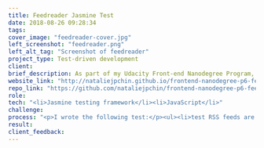 ```yaml
---
title: Feedreader Jasmine Test
date: 2018-08-26 09:28:34
tags:
cover_image: "feedreader-cover.jpg"
left_screenshot: "feedreader.png"
left_alt_tag: "Screenshot of feedreader"
project_type: Test-driven development
client:
brief_description: As part of my Udacity Front-end Nanodegree Program, I was given a web-based application that reads RSS feeds from various sources. I am required to use Jasmine to write a number of unit tests to test the underlying business logic of the application as well as the event handling and DOM manipulation.
website_link: "http://nataliejpchin.github.io/frontend-nanodegree-p6-feedreader-jasmine-test"
repo_link: "https://github.com/nataliejpchin/frontend-nanodegree-p6-feedreader-jasmine-test"
role:
tech: "<li>Jasmine testing framework</li><li>JavaScript</li>"
challenge:
process: "<p>I wrote the following test:</p><ul><li>test RSS feeds are defined and the URL and name are defined and not empty</li><li>test that ensures the menu element is hidden by default but changes visibility when the menu icon is clicked</li><li>Test there is at least a single feed showing</li><li>Test to ensure the new feed changes content</li></ul>"
result:
client_feedback:
---
```

